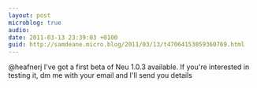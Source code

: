 ```yaml
---
layout: post
microblog: true
audio: 
date: 2011-03-13 23:39:03 +0100
guid: http://samdeane.micro.blog/2011/03/13/t47064153059360769.html
---
```

@heafnerj I've got a first beta of Neu 1.0.3 available. If you're interested in testing it, dm me with your email and I'll send you details
